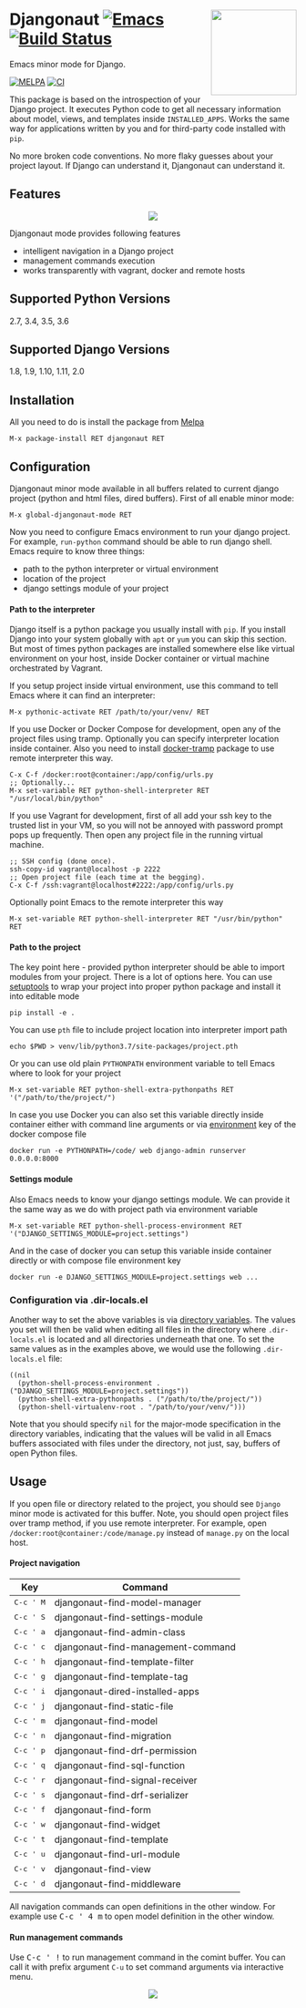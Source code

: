 # <img align="right" src="pics/django.png" height="150" width="150"> Djangonaut [![Emacs](https://img.shields.io/badge/Emacs-25-8e44bd.svg)](https://www.gnu.org/software/emacs/) [![Build Status](https://travis-ci.org/proofit404/djangonaut.svg?branch=master)](https://travis-ci.org/proofit404/djangonaut)

Emacs minor mode for Django.

[![MELPA](https://melpa.org/packages/djangonaut-badge.svg)](https://melpa.org/#/djangonaut)
[![CI](https://github.com/pythonic-emacs/djangonaut/actions/workflows/test.yml/badge.svg)](https://github.com/pythonic-emacs/djangonaut/actions/workflows/test.yml)

This package is based on the introspection of your Django project.  It
executes Python code to get all necessary information about model,
views, and templates inside `INSTALLED_APPS`.  Works the same way for
applications written by you and for third-party code installed with
`pip`.

No more broken code conventions.  No more flaky guesses about your
project layout.  If Django can understand it, Djangonaut can
understand it.

## Features

<div align="center"><img src="pics/find-model-and-view.gif"></div>

Djangonaut mode provides following features

* intelligent navigation in a Django project
* management commands execution
* works transparently with vagrant, docker and remote hosts

## Supported Python Versions

2.7, 3.4, 3.5, 3.6

## Supported Django Versions

1.8, 1.9, 1.10, 1.11, 2.0

## Installation

All you need to do is install the package from
[Melpa](https://melpa.org/)

    M-x package-install RET djangonaut RET

## Configuration

Djangonaut minor mode available in all buffers related to current
django project (python and html files, dired buffers).  First of all
enable minor mode:

    M-x global-djangonaut-mode RET

Now you need to configure Emacs environment to run your django
project.  For example, `run-python` command should be able to run
django shell.  Emacs require to know three things:

* path to the python interpreter or virtual environment
* location of the project
* django settings module of your project

#### Path to the interpreter

Django itself is a python package you usually install with `pip`.
If you install Django into your system globally with `apt` or `yum`
you can skip this section.  But most of times python packages are
installed somewhere else like virtual environment on your host, inside
Docker container or virtual machine orchestrated by Vagrant.

If you setup project inside virtual environment, use this command to
tell Emacs where it can find an interpreter:

    M-x pythonic-activate RET /path/to/your/venv/ RET

If you use Docker or Docker Compose for development, open any of the
project files using tramp.  Optionally you can specify interpreter
location inside container.  Also you need to install
[docker-tramp](https://github.com/emacs-pe/docker-tramp.el) package to
use remote interpreter this way.

    C-x C-f /docker:root@container:/app/config/urls.py
    ;; Optionally...
    M-x set-variable RET python-shell-interpreter RET "/usr/local/bin/python"

If you use Vagrant for development, first of all add your ssh key to
the trusted list in your VM, so you will not be annoyed with password
prompt pops up frequently.  Then open any project file in the running
virtual machine.

    ;; SSH config (done once).
    ssh-copy-id vagrant@localhost -p 2222
    ;; Open project file (each time at the begging).
    C-x C-f /ssh:vagrant@localhost#2222:/app/config/urls.py

Optionally point Emacs to the remote interpreter this way

    M-x set-variable RET python-shell-interpreter RET "/usr/bin/python" RET

#### Path to the project

The key point here - provided python interpreter should be able to
import modules from your project.  There is a lot of options here.
You can use [setuptools](https://setuptools.readthedocs.io/en/latest/)
to wrap your project into proper python package and install it into
editable mode

    pip install -e .

You can use `pth` file to include project location into interpreter
import path

    echo $PWD > venv/lib/python3.7/site-packages/project.pth

Or you can use old plain `PYTHONPATH` environment variable to tell
Emacs where to look for your project

    M-x set-variable RET python-shell-extra-pythonpaths RET '("/path/to/the/project/")

In case you use Docker you can also set this variable directly inside
container either with command line arguments or via
[environment](https://docs.docker.com/compose/compose-file/) key of
the docker compose file

    docker run -e PYTHONPATH=/code/ web django-admin runserver 0.0.0.0:8000

#### Settings module

Also Emacs needs to know your django settings module.  We can provide
it the same way as we do with project path via environment variable

    M-x set-variable RET python-shell-process-environment RET '("DJANGO_SETTINGS_MODULE=project.settings")

And in the case of docker you can setup this variable inside container
directly or with compose file environment key

    docker run -e DJANGO_SETTINGS_MODULE=project.settings web ...

### Configuration via .dir-locals.el

Another way to set the above variables is via [directory variables](https://www.gnu.org/software/emacs/manual/html_node/emacs/Directory-Variables.html). The values you set will then be valid when editing all files in the directory where `.dir-locals.el` is located and all directories underneath that one. To set the same values as in the examples above, we would use the following `.dir-locals.el` file:

	((nil
	  (python-shell-process-environment . ("DJANGO_SETTINGS_MODULE=project.settings"))
	  (python-shell-extra-pythonpaths . ("/path/to/the/project/"))
	  (python-shell-virtualenv-root . "/path/to/your/venv/")))

Note that you should specify `nil` for the major-mode specification in the directory variables, indicating that the values will be valid in all Emacs buffers associated with files under the directory, not just, say, buffers of open Python files.

## Usage

If you open file or directory related to the project, you should see
`Django` minor mode is activated for this buffer.  Note, you should
open project files over tramp method, if you use remote interpreter.
For example, open `/docker:root@container:/code/manage.py` instead of
`manage.py` on the local host.

#### Project navigation

| Key                  | Command                            |
|----------------------|------------------------------------|
| <kbd>C-c ' M</kbd>   | djangonaut-find-model-manager      |
| <kbd>C-c ' S</kbd>   | djangonaut-find-settings-module    |
| <kbd>C-c ' a</kbd>   | djangonaut-find-admin-class        |
| <kbd>C-c ' c</kbd>   | djangonaut-find-management-command |
| <kbd>C-c ' h</kbd>   | djangonaut-find-template-filter    |
| <kbd>C-c ' g</kbd>   | djangonaut-find-template-tag       |
| <kbd>C-c ' i</kbd>   | djangonaut-dired-installed-apps    |
| <kbd>C-c ' j</kbd>   | djangonaut-find-static-file        |
| <kbd>C-c ' m</kbd>   | djangonaut-find-model              |
| <kbd>C-c ' n</kbd>   | djangonaut-find-migration          |
| <kbd>C-c ' p</kbd>   | djangonaut-find-drf-permission     |
| <kbd>C-c ' q</kbd>   | djangonaut-find-sql-function       |
| <kbd>C-c ' r</kbd>   | djangonaut-find-signal-receiver    |
| <kbd>C-c ' s</kbd>   | djangonaut-find-drf-serializer     |
| <kbd>C-c ' f</kbd>   | djangonaut-find-form               |
| <kbd>C-c ' w</kbd>   | djangonaut-find-widget             |
| <kbd>C-c ' t</kbd>   | djangonaut-find-template           |
| <kbd>C-c ' u</kbd>   | djangonaut-find-url-module         |
| <kbd>C-c ' v</kbd>   | djangonaut-find-view               |
| <kbd>C-c ' d</kbd>   | djangonaut-find-middleware         |

All navigation commands can open definitions in the other window.  For
example use <kbd>C-c ' 4 m</kbd> to open model definition in the other
window.

#### Run management commands

Use <kbd>C-c ' !</kbd> to run management command in the comint buffer.
You can call it with prefix argument `C-u` to set command arguments
via interactive menu.

<div align="center"><img src="pics/run-management-command-popup.gif"></div>
